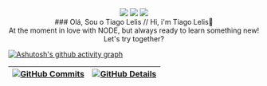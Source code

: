 <div align = center> 
   <a href = "mailto:lelistiago2@gmail.com"><img src="https://img.shields.io/badge/-Gmail-%23333?style=for-the-badge&logo=gmail&logoColor=black" target="_blank"></a>
  <a href="https://www.linkedin.com/in/tiago-lelis-240286161/" target="_blank"><img src="https://img.shields.io/badge/-LinkedIn-%230077B5?style=for-the-badge&logo=linkedin&logoColor=black" target="_blank"></a>  <a href="https://instagram.com/tiagolelis" target="_blank"><img src="https://img.shields.io/badge/-Instagram-%23E4405F?style=for-the-badge&logo=instagram&logoColor=black" target="_blank"></a>
</div>

<div align = center>
### Olá, Sou o Tiago Lelis // Hi, i'm Tiago Lelis👋
</div>

<div align = center>
   At the moment in love with NODE, but always ready to learn something new! Let's try together?
</div>

  

  

  
[![Ashutosh's github activity graph](https://activity-graph.herokuapp.com/graph?username=magura13&bg_color=000000&color=ffffff&line=ffffff&point=ffffff&area=true&hide_border=true)](https://github.com/magura13/github-readme-activity-graph)


 | [![GitHub Commits](http://github-profile-summary-cards.vercel.app/api/cards/productive-time?username=magura13&theme=dark&utcOffset=-3)](https://github.com/vn7n24fzkq/github-profile-summary-cards) | [![GitHub Details](http://github-profile-summary-cards.vercel.app/api/cards/profile-details?username=magura13&theme=dark)](https://github.com/vn7n24fzkq/github-profile-summary-cards) |  
 | ----------- | ----------- |
